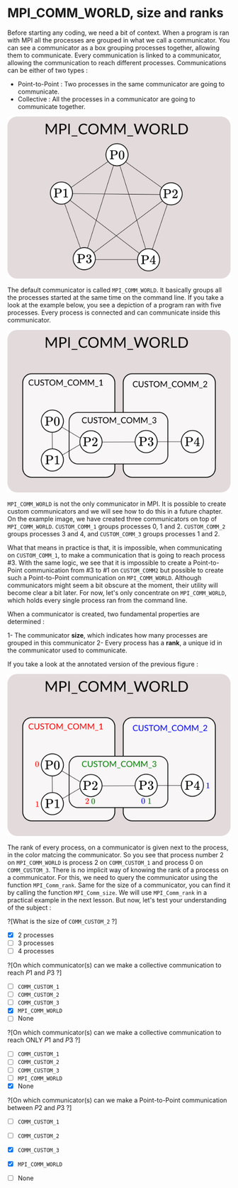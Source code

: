 # MPI_COMM_WORLD, size and ranks

Before starting any coding, we need a bit of context. When a program is ran with MPI all the processes are grouped in what we call a communicator. You can see a communicator as a box grouping processes together, allowing them to communicate. Every communication is linked to a communicator, allowing the communication to reach different processes. Communications can be either of two types :

* Point-to-Point : Two processes in the same communicator are going to communicate.
* Collective : All the processes in a communicator are going to communicate together.

![MPI_COMM_WORLD](/img/MPI_COMM_WORLD.png "MPI_COMM_WORLD is a communicator holding every single processes ran at the same time")

The default communicator is called `MPI_COMM_WORLD`. It basically groups all the processes started at the same time on the command line. If you take a look at the example below, you see a depiction of a program ran with five processes. Every process is connected and can communicate inside this communicator. 

![MPI_COMM_CUSTOM](/img/MPI_COMM_CUSTOM.png "Custom communicators allow processes to be grouped differently, allowing finer communications between them")

`MPI_COMM_WORLD` is not the only communicator in MPI. It is possible to create custom communicators and we will see how to do this in a future chapter. On the example image, we have created three communicators on top of `MPI_COMM_WORLD`. `CUSTOM_COMM_1` groups processes 0, 1 and 2. `CUSTOM_COMM_2` groups processes 3 and 4, and `CUSTOM_COMM_3` groups processes 1 and 2. 

What that means in practice is that, it is impossible, when communicating on `CUSTOM_COMM_1`, to make a communication that is going to reach process #3. With the same logic, we see that it is impossible to create a Point-to-Point communication from #3 to #1 on `CUSTOM_COMM2` but possible to create such a Point-to-Point communication on `MPI_COMM_WORLD`. Although communicators might seem a bit obscure at the moment, their utility will become clear a bit later. For now, let's only concentrate on `MPI_COMM_WORLD`, which holds every single process ran from the command line. 

When a communicator is created, two fundamental properties are determined :

1- The communicator **size**, which indicates how many processes are grouped in this communicator
2- Every process has a **rank**, a unique id in the communicator used to communicate.

If you take a look at the annotated version of the previous figure :

![MPI_COMM_CUSTOM2](/img/MPI_COMM_CUSTOM2.png "The ranks of every process has been added, with respect to their communicators (matching colors)")

The rank of every process, on a communicator is given next to the process, in the color matcing the communicator. So you see that process number 2 on `MPI_COMM_WORLD` is process 2 on `COMM_CUSTOM_1` and process 0 on `COMM_CUSTOM_3`. There is no implicit way of knowing the rank of a process on a communicator. For this, we need to query the communicator using the function `MPI_Comm_rank`. Same for the size of a communicator, you can find it by calling the function `MPI_Comm_size`. We will use `MPI_Comm_rank` in a practical example in the next lesson. But now, let's test your understanding of the subject :

?[What is the size of `COMM_CUSTOM_2` ?]
-[x] 2 processes
-[ ] 3 processes
-[ ] 4 processes

?[On which communicator(s) can we make a collective communication to reach $`P1`$ and $`P3`$ ?]
-[ ] `COMM_CUSTOM_1`
-[ ] `COMM_CUSTOM_2`
-[ ] `COMM_CUSTOM_3`
-[x] `MPI_COMM_WORLD`
-[ ] None

?[On which communicator(s) can we make a collective communication to reach ONLY $`P1`$ and $`P3`$ ?]
-[ ] `COMM_CUSTOM_1`
-[ ] `COMM_CUSTOM_2`
-[ ] `COMM_CUSTOM_3`
-[ ] `MPI_COMM_WORLD`
-[x] None

?[On which communicator(s) can we make a Point-to-Point communication between $`P2`$ and $`P3`$ ?]
-[ ] `COMM_CUSTOM_1`
-[ ] `COMM_CUSTOM_2`
-[x] `COMM_CUSTOM_3`
-[x] `MPI_COMM_WORLD`
-[ ] None


